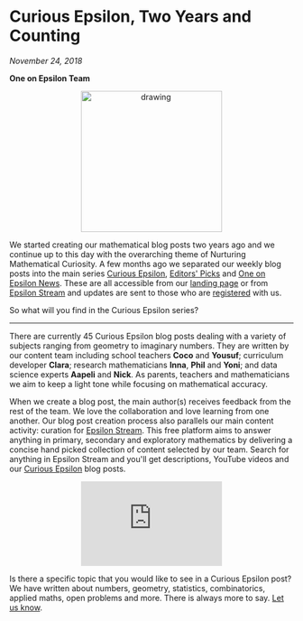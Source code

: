 # Curious Epsilon, Two Years and Counting

*November 24, 2018*

**One on Epsilon Team**

<center>
 <img class = "blog-inline-image" src="https://es-app.com/assets/cucu32.jpg" alt="drawing" width="250px"/>
</center> 

We started creating our mathematical blog posts two years ago and we continue up to this day with the overarching theme of Nurturing Mathematical Curiosity. A few months ago we separated our weekly blog posts into the main series [Curious Epsilon](https://epsilonstream.com/topic/oneonepsilonblog), [Editors' Picks](https://epsilonstream.com/topic/awesomevideos) and [One on Epsilon News](https://epsilonstream.com/topic/oneonepsilonnews). These are all accessible from our [landing page](https://oneonepsilon.com) or from [Epsilon Stream](https://oneonepsilon.com/epsilonstream) and updates are sent to those who are [registered](https://oneonepsilon.com/register/) with us.  

So what will you find in the Curious Epsilon series?

---

There are currently 45 Curious Epsilon blog posts dealing with a variety of subjects ranging from geometry to imaginary numbers.  They are written by our content team including school teachers **Coco** and **Yousuf**; curriculum developer **Clara**; research mathematicians **Inna**, **Phil** and **Yoni**; and data science experts **Aapeli** and **Nick**. As parents, teachers and mathematicians we aim to keep a light tone while focusing on mathematical accuracy. 

When we create a blog post, the main author(s) receives feedback from the rest of the team. We love the collaboration and love learning from one another. Our blog post creation process also parallels our main content activity: curation for [Epsilon Stream](https://oneonepsilon.com/epsilonstream). This free platform aims to answer anything in primary, secondary and exploratory mathematics by delivering a concise hand picked collection of content selected by our team. Search for anything in Epsilon Stream and you'll get descriptions, YouTube videos and our [Curious Epsilon](https://epsilonstream.com/topic/oneonepsilonblog) blog posts.

<center>
<iframe width="250px" src="https://www.youtube.com/embed/7zZhs3nMYKw" frameborder="0" allow="accelerometer; autoplay; encrypted-media; gyroscope; picture-in-picture" allowfullscreen></iframe>
</center>

Is there a specific topic that you would like to see in a Curious Epsilon post? We have written about numbers, geometry, statistics, combinatorics, applied maths, open problems and more. There is always more to say. [Let us know](https://oneonepsilon.com/contact/). 